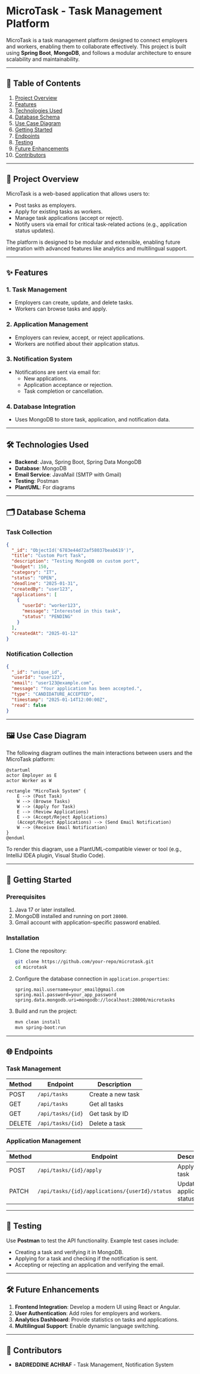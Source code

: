 
# MicroTask - Task Management Platform

MicroTask is a task management platform designed to connect employers and workers, enabling them to collaborate effectively. This project is built using **Spring Boot**, **MongoDB**, and follows a modular architecture to ensure scalability and maintainability.

---

## 📑 Table of Contents

1. [Project Overview](#project-overview)
2. [Features](#features)
3. [Technologies Used](#technologies-used)
4. [Database Schema](#database-schema)
5. [Use Case Diagram](#use-case-diagram)
6. [Getting Started](#getting-started)
7. [Endpoints](#endpoints)
8. [Testing](#testing)
9. [Future Enhancements](#future-enhancements)
10. [Contributors](#contributors)

---

## 📘 Project Overview

MicroTask is a web-based application that allows users to:
- Post tasks as employers.
- Apply for existing tasks as workers.
- Manage task applications (accept or reject).
- Notify users via email for critical task-related actions (e.g., application status updates).

The platform is designed to be modular and extensible, enabling future integration with advanced features like analytics and multilingual support.

---

## ✨ Features

### **1. Task Management**
- Employers can create, update, and delete tasks.
- Workers can browse tasks and apply.

### **2. Application Management**
- Employers can review, accept, or reject applications.
- Workers are notified about their application status.

### **3. Notification System**
- Notifications are sent via email for:
  - New applications.
  - Application acceptance or rejection.
  - Task completion or cancellation.

### **4. Database Integration**
- Uses MongoDB to store task, application, and notification data.

---

## 🛠️ Technologies Used

- **Backend**: Java, Spring Boot, Spring Data MongoDB
- **Database**: MongoDB
- **Email Service**: JavaMail (SMTP with Gmail)
- **Testing**: Postman
- **PlantUML**: For diagrams

---

## 🗂️ Database Schema

### Task Collection
```json
{
  "_id": "ObjectId('6783e44d72af58037beab619')",
  "title": "Custom Port Task",
  "description": "Testing MongoDB on custom port",
  "budget": 150,
  "category": "IT",
  "status": "OPEN",
  "deadline": "2025-01-31",
  "createdBy": "user123",
  "applications": [
    {
      "userId": "worker123",
      "message": "Interested in this task",
      "status": "PENDING"
    }
  ],
  "createdAt": "2025-01-12"
}
```

### Notification Collection
```json
{
  "_id": "unique_id",
  "userId": "user123",
  "email": "user123@example.com",
  "message": "Your application has been accepted.",
  "type": "CANDIDATURE_ACCEPTED",
  "timestamp": "2025-01-14T12:00:00Z",
  "read": false
}
```

---

## 🖼️ Use Case Diagram

The following diagram outlines the main interactions between users and the MicroTask platform:

```plantuml
@startuml
actor Employer as E
actor Worker as W

rectangle "MicroTask System" {
    E --> (Post Task)
    W --> (Browse Tasks)
    W --> (Apply for Task)
    E --> (Review Applications)
    E --> (Accept/Reject Applications)
    (Accept/Reject Applications) --> (Send Email Notification)
    W --> (Receive Email Notification)
}
@enduml
```

To render this diagram, use a PlantUML-compatible viewer or tool (e.g., IntelliJ IDEA plugin, Visual Studio Code).

---

## 🚀 Getting Started

### Prerequisites
1. Java 17 or later installed.
2. MongoDB installed and running on port `28000`.
3. Gmail account with application-specific password enabled.

### Installation
1. Clone the repository:
   ```bash
   git clone https://github.com/your-repo/microtask.git
   cd microtask
   ```
2. Configure the database connection in `application.properties`:
   ```properties
   spring.mail.username=your_email@gmail.com
   spring.mail.password=your_app_password
   spring.data.mongodb.uri=mongodb://localhost:28000/microtasks
   ```
3. Build and run the project:
   ```bash
   mvn clean install
   mvn spring-boot:run
   ```

---

## 🌐 Endpoints

### **Task Management**
| Method | Endpoint                | Description                |
|--------|-------------------------|----------------------------|
| POST   | `/api/tasks`            | Create a new task          |
| GET    | `/api/tasks`            | Get all tasks              |
| GET    | `/api/tasks/{id}`       | Get task by ID             |
| DELETE | `/api/tasks/{id}`       | Delete a task              |

### **Application Management**
| Method | Endpoint                                        | Description                         |
|--------|------------------------------------------------|-------------------------------------|
| POST   | `/api/tasks/{id}/apply`                        | Apply for a task                   |
| PATCH  | `/api/tasks/{id}/applications/{userId}/status` | Update application status          |

---

## 🔧 Testing

Use **Postman** to test the API functionality. Example test cases include:
- Creating a task and verifying it in MongoDB.
- Applying for a task and checking if the notification is sent.
- Accepting or rejecting an application and verifying the email.

---

## 🛠️ Future Enhancements

1. **Frontend Integration**: Develop a modern UI using React or Angular.
2. **User Authentication**: Add roles for employers and workers.
3. **Analytics Dashboard**: Provide statistics on tasks and applications.
4. **Multilingual Support**: Enable dynamic language switching.

---

## 👥 Contributors

- **BADREDDINE ACHRAF** - Task Management, Notification System





